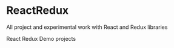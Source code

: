 # ReactRedux

All project and experimental work with React and Redux libraries

React Redux Demo projects
